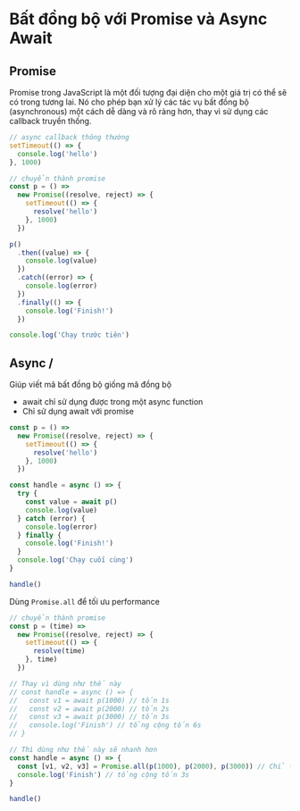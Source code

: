 # Bất đồng bộ với Promise và Async Await

## Promise

Promise trong JavaScript là một đối tượng đại diện cho một giá trị có thể sẽ có trong tương lai. Nó cho phép bạn xử lý các tác vụ bất đồng bộ (asynchronous) một cách dễ dàng và rõ ràng hơn, thay vì sử dụng các callback truyền thống.

```js
// async callback thông thường
setTimeout(() => {
  console.log('hello')
}, 1000)

// chuyển thành promise
const p = () =>
  new Promise((resolve, reject) => {
    setTimeout(() => {
      resolve('hello')
    }, 1000)
  })

p()
  .then((value) => {
    console.log(value)
  })
  .catch((error) => {
    console.log(error)
  })
  .finally(() => {
    console.log('Finish!')
  })

console.log('Chạy trước tiên')
```

## Async / 
Giúp viết mã bất đồng bộ giống mã đồng bộ

- await chỉ sử dụng được trong một async function
- Chỉ sử dụng await với promise

```js
const p = () =>
  new Promise((resolve, reject) => {
    setTimeout(() => {
      resolve('hello')
    }, 1000)
  })

const handle = async () => {
  try {
    const value = await p()
    console.log(value)
  } catch (error) {
    console.log(error)
  } finally {
    console.log('Finish!')
  }
  console.log('Chạy cuối cùng')
}

handle()
```

Dùng `Promise.all` để tối ưu performance

```js
// chuyển thành promise
const p = (time) =>
  new Promise((resolve, reject) => {
    setTimeout(() => {
      resolve(time)
    }, time)
  })

// Thay vì dùng như thế này
// const handle = async () => {
//   const v1 = await p(1000) // tốn 1s
//   const v2 = await p(2000) // tốn 2s
//   const v3 = await p(3000) // tốn 3s
//   console.log('Finish') // tổng cộng tốn 6s
// }

// Thì dùng như thế này sẽ nhanh hơn
const handle = async () => {
  const [v1, v2, v3] = Promise.all(p(1000), p(2000), p(3000)) // Chỉ tốn 3s
  console.log('Finish') // tổng cộng tốn 3s
}

handle()
```
